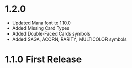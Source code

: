 # 1.2.0
- Updated Mana font to 1.10.0 
- Added Missing Card Types
- Added Double-Faced Cards symbols
- Added SAGA, ACORN, RARITY, MULTICOLOR symbols

# 1.1.0 First Release
